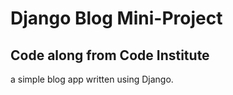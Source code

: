 # Django Blog Mini-Project

## Code along from Code Institute

a simple blog app written using Django.